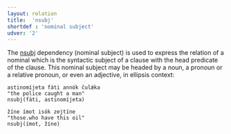 ```yaml
---
layout: relation
title:  'nsubj'
shortdef : 'nominal subject'
udver: '2'
---
```


The [nsubj]() dependency (nominal subject) is used to express the relation of a nominal which is the syntactic subject  of a clause with the head predicate of the clause. This nominal subject may be headed by a noun, a pronoun or a relative pronoun, or even an adjective, in ellipsis context:  

~~~ sdparse
astinomíjeta fáti annók čulǽka 
"the police caught a man"                              
nsubj(fáti, astinomíjeta)
~~~

~~~ sdparse
žíne ímot isók zejtíne
"those.who have this oil"                       
nsubj(ímot, žíne)
~~~ 
<!-- Interlanguage links updated Ne 5. května 2024, 18:21:26 CEST -->
